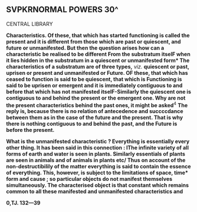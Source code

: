 ## **SVPKRNORMAL POWERS 30**^

CENTRAL LIBRARY

**Characteristics. Of these, that which has started functioning is called the present and it is different from those which are past or quiescent, and future or unmanifested. But then the question arises how can a characteristic be realised to be different From the substratum itselF when it lies hidden in the substratum in a quiescent or unmanifested form\* The characteristics of a substratum are of three types,** *viz.* **quiescent or past, uprisen or present and unmanifested or Future. OF these, that which has ceased to function is said to be quiescent, that which is Functioning is said to be uprisen or emergent and it is immediately contiguous to and before that which has not manifested itselF-Similarly the quiescent one is contiguous to and behind the present or the emergent one. Why are not the present characteristics behind the past ones, it might be asked**<sup>4</sup> **The reply is, because there is no relation of antecedence and succccdance between them as in the case of the future and the present. That is why there is nothing contiguous to and behind the past, and the Future is before the present.**

**What is the unmanifested characteristic ? Everything is essentially every other thing. It has been said in this connection : lThe infinite variety of all forms of earth and water is seen in plants. Similarly essentials of plants are seen in animals and of animals in plants etc/ Thus on account of the non-destructibilily of the matter everything is said to contain the essence of everything. This, however, is subject to the limitations of space, time\* form and cause ; so particular objects do not manifest themselves simultaneously. The characterised object is that constant which remains common to all these manifested and unmanifested characteristics and**

**0,TJ. 132—39**